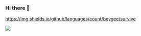 ### Hi there 👋

https://img.shields.io/github/languages/count/beygee/survive 

<img src="https://img.shields.io/badge/JavaScript-F7DF1E?style=flat-square&logo=JavaScript&logoColor=black"/></a>

<!--
**cue28/cue28** is a ✨ _special_ ✨ repository because its `README.md` (this file) appears on your GitHub profile.

Here are some ideas to get you started:

- 🔭 I’m currently working on ...
- 🌱 I’m currently learning ...
- 👯 I’m looking to collaborate on ...
- 🤔 I’m looking for help with ...
- 💬 Ask me about ...
- 📫 How to reach me: ...
- 😄 Pronouns: ...
- ⚡ Fun fact: ...
-->

